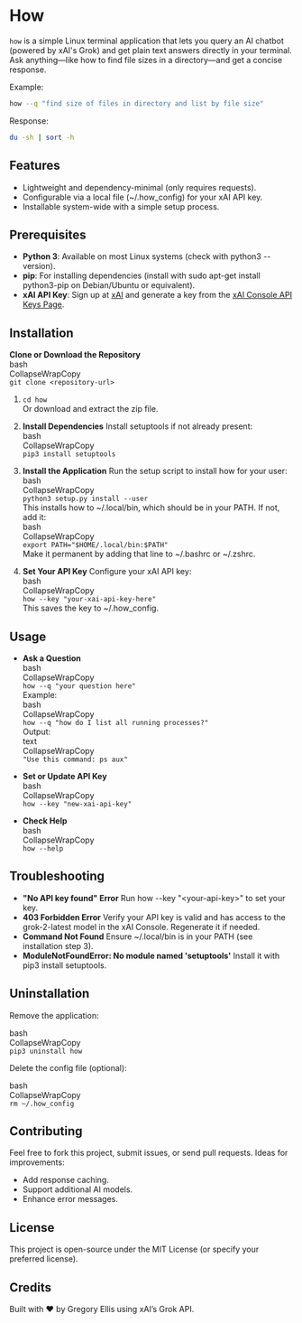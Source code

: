 # How

`how` is a simple Linux terminal application that lets you query an AI chatbot (powered by xAI's Grok) and get plain text answers directly in your terminal. Ask anything—like how to find file sizes in a directory—and get a concise response.

Example:
```bash
how --q "find size of files in directory and list by file size"
```

Response:
```bash
du -sh | sort -h
```

## **Features**

* Lightweight and dependency-minimal (only requires requests).  
* Configurable via a local file (\~/.how\_config) for your xAI API key.  
* Installable system-wide with a simple setup process.

## **Prerequisites**

* **Python 3**: Available on most Linux systems (check with python3 \--version).  
* **pip**: For installing dependencies (install with sudo apt-get install python3-pip on Debian/Ubuntu or equivalent).  
* **xAI API Key**: Sign up at [xAI](https://x.ai) and generate a key from the [xAI Console API Keys Page](https://console.x.ai).

## **Installation**

**Clone or Download the Repository**  
 bash  
CollapseWrapCopy  
`git clone <repository-url>`

1. `cd how`  
    Or download and extract the zip file.  
2. **Install Dependencies** Install setuptools if not already present:  
    bash  
   CollapseWrapCopy  
   `pip3 install setuptools`

3. **Install the Application** Run the setup script to install how for your user:  
    bash  
   CollapseWrapCopy  
   `python3 setup.py install --user`  
    This installs how to \~/.local/bin, which should be in your PATH. If not, add it:  
    bash  
   CollapseWrapCopy  
   `export PATH="$HOME/.local/bin:$PATH"`  
    Make it permanent by adding that line to \~/.bashrc or \~/.zshrc.  
4. **Set Your API Key** Configure your xAI API key:  
    bash  
   CollapseWrapCopy  
   `how --key "your-xai-api-key-here"`  
    This saves the key to \~/.how\_config.

## **Usage**

* **Ask a Question**  
   bash  
  CollapseWrapCopy  
  `how --q "your question here"`  
   Example:  
   bash  
  CollapseWrapCopy  
  `how --q "how do I list all running processes?"`  
   Output:  
   text  
  CollapseWrapCopy  
  `"Use this command: ps aux"`

* **Set or Update API Key**  
   bash  
  CollapseWrapCopy  
  `how --key "new-xai-api-key"`

* **Check Help**  
   bash  
  CollapseWrapCopy  
  `how --help`

## **Troubleshooting**

* **"No API key found" Error** Run how \--key "\<your-api-key\>" to set your key.  
* **403 Forbidden Error** Verify your API key is valid and has access to the grok-2-latest model in the xAI Console. Regenerate it if needed.  
* **Command Not Found** Ensure \~/.local/bin is in your PATH (see installation step 3).  
* **ModuleNotFoundError: No module named 'setuptools'** Install it with pip3 install setuptools.

## **Uninstallation**

Remove the application:

bash  
CollapseWrapCopy  
`pip3 uninstall how`

Delete the config file (optional):

bash  
CollapseWrapCopy  
`rm ~/.how_config`

## **Contributing**

Feel free to fork this project, submit issues, or send pull requests. Ideas for improvements:

* Add response caching.  
* Support additional AI models.  
* Enhance error messages.

## **License**

This project is open-source under the MIT License (or specify your preferred license).

## **Credits**

Built with ❤️ by Gregory Ellis using xAI’s Grok API.
 

